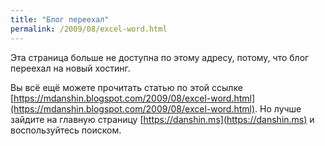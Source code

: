 ```yaml
---
title: "Блог переехал"
permalink: /2009/08/excel-word.html
---
```

Эта страница больше не доступна по этому адресу, потому, что блог переехал на новый хостинг.

Вы всё ещё можете прочитать статью по этой ссылке [https://mdanshin.blogspot.com/2009/08/excel-word.html](https://mdanshin.blogspot.com/2009/08/excel-word.html). Но лучше зайдите на главную страницу [https://danshin.ms](https://danshin.ms) и воспользуйтесь поиском.